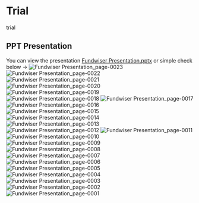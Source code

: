 # Trial
trial
## PPT Presentation  
You can view the presentation [Fundwiser Presentation.pptx](https://github.com/user-attachments/files/18781399/Fundwiser.Presentation.pptx)
or simple check below -> 
![Fundwiser Presentation_page-0023](https://github.com/user-attachments/assets/b96c2538-8181-4ebe-bb91-740b7e27eb9a)
![Fundwiser Presentation_page-0022](https://github.com/user-attachments/assets/cf061fc7-f34d-4be0-a0a4-78d07b279a40)
![Fundwiser Presentation_page-0021](https://github.com/user-attachments/assets/d1812d91-9482-49cf-a977-181e7860de73)
![Fundwiser Presentation_page-0020](https://github.com/user-attachments/assets/655e9a6a-474e-4434-84b5-fcc5b4fea776)
![Fundwiser Presentation_page-0019](https://github.com/user-attachments/assets/85033d98-bc41-4be0-bacf-f2c96a9b8e6e)
![Fundwiser Presentation_page-0018](https://github.com/user-attachments/assets/73bc73b2-43de-435d-a683-53ff9c400b66)
![Fundwiser Presentation_page-0017](https://github.com/user-attachments/assets/90003e49-0f6e-4119-bcab-ecb01bf4cc8a)
![Fundwiser Presentation_page-0016](https://github.com/user-attachments/assets/dc4e7d7a-873a-4be1-a4cf-170defd772a9)
![Fundwiser Presentation_page-0015](https://github.com/user-attachments/assets/f2d35073-3799-4b71-be65-3949c5af386c)
![Fundwiser Presentation_page-0014](https://github.com/user-attachments/assets/c9d058c5-58f9-478b-b2bb-f94b36681895)
![Fundwiser Presentation_page-0013](https://github.com/user-attachments/assets/2deba1cf-e55f-4971-ad3d-07071982ebc1)
![Fundwiser Presentation_page-0012](https://github.com/user-attachments/assets/cf08b0c5-bca9-474a-8aa8-5e58aadf0390)
![Fundwiser Presentation_page-0011](https://github.com/user-attachments/assets/d2bfd7c3-403d-4594-9998-d40b85b8c9e1)
![Fundwiser Presentation_page-0010](https://github.com/user-attachments/assets/aac1aad8-02d8-4ed3-abef-9b22cc057a74)
![Fundwiser Presentation_page-0009](https://github.com/user-attachments/assets/c17be103-d662-46b2-ad8c-3283eb0bf09d)
![Fundwiser Presentation_page-0008](https://github.com/user-attachments/assets/05939b68-c3b5-4a7f-825d-b122db97d7d0)
![Fundwiser Presentation_page-0007](https://github.com/user-attachments/assets/c0d51297-598c-4d47-9f31-a78e34a4e24c)
![Fundwiser Presentation_page-0006](https://github.com/user-attachments/assets/0003cb91-c018-49fc-b495-5e52ae224b79)
![Fundwiser Presentation_page-0005](https://github.com/user-attachments/assets/4c71cdaa-ef4a-4556-8807-8a89905e4ade)
![Fundwiser Presentation_page-0004](https://github.com/user-attachments/assets/73945c56-3ca4-4aab-9d4a-10d77848e6f5)
![Fundwiser Presentation_page-0003](https://github.com/user-attachments/assets/bb670ae7-daf6-4225-b7b7-c8f08fbff8b8)
![Fundwiser Presentation_page-0002](https://github.com/user-attachments/assets/81777286-d213-4048-9ce2-f97f8ba5633f)
![Fundwiser Presentation_page-0001](https://github.com/user-attachments/assets/077078da-bdc3-4cab-8a48-7bec0a34336a)
